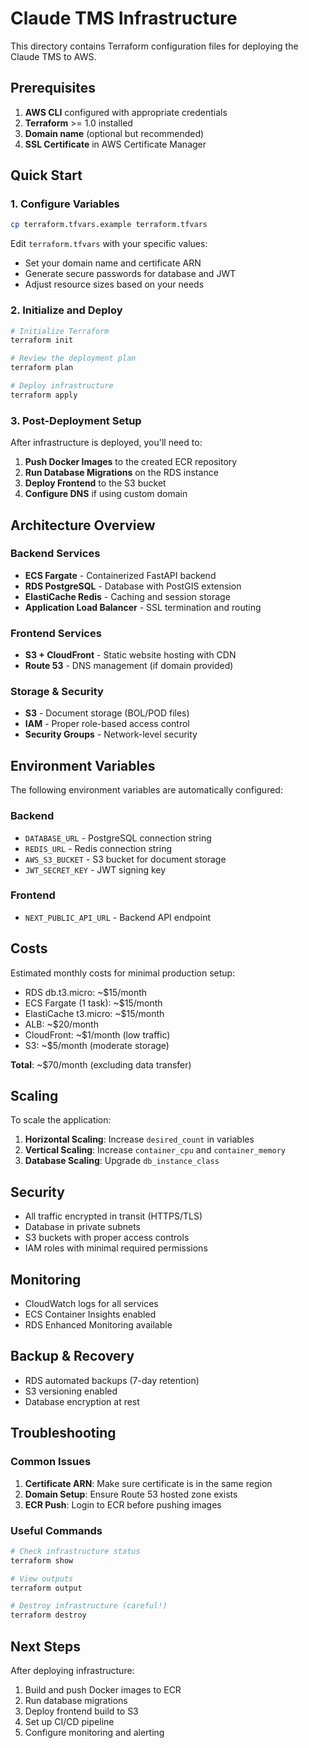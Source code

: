 # Claude TMS Infrastructure

This directory contains Terraform configuration files for deploying the Claude TMS to AWS.

## Prerequisites

1. **AWS CLI** configured with appropriate credentials
2. **Terraform** >= 1.0 installed
3. **Domain name** (optional but recommended)
4. **SSL Certificate** in AWS Certificate Manager

## Quick Start

### 1. Configure Variables

```bash
cp terraform.tfvars.example terraform.tfvars
```

Edit `terraform.tfvars` with your specific values:
- Set your domain name and certificate ARN
- Generate secure passwords for database and JWT
- Adjust resource sizes based on your needs

### 2. Initialize and Deploy

```bash
# Initialize Terraform
terraform init

# Review the deployment plan
terraform plan

# Deploy infrastructure
terraform apply
```

### 3. Post-Deployment Setup

After infrastructure is deployed, you'll need to:

1. **Push Docker Images** to the created ECR repository
2. **Run Database Migrations** on the RDS instance
3. **Deploy Frontend** to the S3 bucket
4. **Configure DNS** if using custom domain

## Architecture Overview

### Backend Services
- **ECS Fargate** - Containerized FastAPI backend
- **RDS PostgreSQL** - Database with PostGIS extension
- **ElastiCache Redis** - Caching and session storage
- **Application Load Balancer** - SSL termination and routing

### Frontend Services
- **S3 + CloudFront** - Static website hosting with CDN
- **Route 53** - DNS management (if domain provided)

### Storage & Security
- **S3** - Document storage (BOL/POD files)
- **IAM** - Proper role-based access control
- **Security Groups** - Network-level security

## Environment Variables

The following environment variables are automatically configured:

### Backend
- `DATABASE_URL` - PostgreSQL connection string
- `REDIS_URL` - Redis connection string
- `AWS_S3_BUCKET` - S3 bucket for document storage
- `JWT_SECRET_KEY` - JWT signing key

### Frontend
- `NEXT_PUBLIC_API_URL` - Backend API endpoint

## Costs

Estimated monthly costs for minimal production setup:
- RDS db.t3.micro: ~$15/month
- ECS Fargate (1 task): ~$15/month
- ElastiCache t3.micro: ~$15/month
- ALB: ~$20/month
- CloudFront: ~$1/month (low traffic)
- S3: ~$5/month (moderate storage)

**Total**: ~$70/month (excluding data transfer)

## Scaling

To scale the application:

1. **Horizontal Scaling**: Increase `desired_count` in variables
2. **Vertical Scaling**: Increase `container_cpu` and `container_memory`
3. **Database Scaling**: Upgrade `db_instance_class`

## Security

- All traffic encrypted in transit (HTTPS/TLS)
- Database in private subnets
- S3 buckets with proper access controls
- IAM roles with minimal required permissions

## Monitoring

- CloudWatch logs for all services
- ECS Container Insights enabled
- RDS Enhanced Monitoring available

## Backup & Recovery

- RDS automated backups (7-day retention)
- S3 versioning enabled
- Database encryption at rest

## Troubleshooting

### Common Issues

1. **Certificate ARN**: Make sure certificate is in the same region
2. **Domain Setup**: Ensure Route 53 hosted zone exists
3. **ECR Push**: Login to ECR before pushing images

### Useful Commands

```bash
# Check infrastructure status
terraform show

# View outputs
terraform output

# Destroy infrastructure (careful!)
terraform destroy
```

## Next Steps

After deploying infrastructure:

1. Build and push Docker images to ECR
2. Run database migrations
3. Deploy frontend build to S3
4. Set up CI/CD pipeline
5. Configure monitoring and alerting